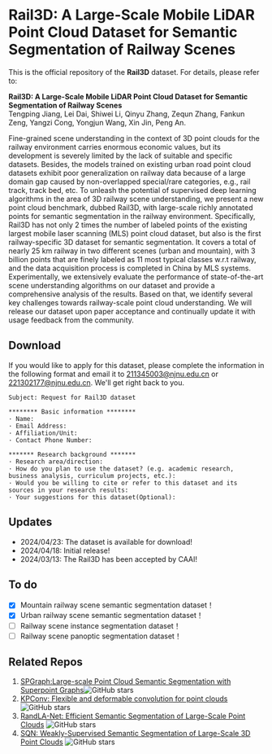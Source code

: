 # Rail3D: A Large-Scale Mobile LiDAR Point Cloud Dataset for Semantic Segmentation of Railway Scenes

This is the official repository of the **Rail3D** dataset. For details, please refer to:

**Rail3D: A Large-Scale Mobile LiDAR Point Cloud Dataset for Semantic Segmentation of Railway Scenes** <br />
Tengping Jiang, Lei Dai, Shiwei Li, Qinyu Zhang, Zequn Zhang, Fankun Zeng, Yangzi Cong, Yongjun Wang, Xin Jin, Peng An.<br />

Fine-grained scene understanding in the context of 3D point clouds for the railway environment carries enormous economic values, 
but its development is severely limited by the lack of suitable and specific datasets. 
Besides, the models trained on existing urban road point cloud datasets exhibit poor generalization on railway data because of a large domain gap caused by non-overlapped special/rare categories,
e.g., rail track, track bed, etc. To unleash the potential of supervised deep learning algorithms in the area of 3D railway scene understanding, 
we present a new point cloud benchmark, dubbed Rail3D, with large-scale richly annotated points for semantic segmentation in the railway environment. 
Specifically, Rail3D has not only 2 times the number of labeled points of the existing largest mobile laser scanning (MLS) point cloud dataset, 
but also is the first railway-specific 3D dataset for semantic segmentation. It covers a total of nearly 25 km railway in two different scenes (urban and mountain), 
with 3 billion points that are finely labeled as 11 most typical classes w.r.t railway, and the data acquisition process is completed in China by MLS systems. 
Experimentally, we extensively evaluate the performance of state-of-the-art scene understanding algorithms on our dataset and provide a comprehensive analysis of the results. 
Based on that, we identify several key challenges towards railway-scale point cloud understanding. We will release our dataset upon paper acceptance and continually update it with usage feedback from the community.

## Download
If you would like to apply for this dataset, please complete the information in the following format and email it to 211345003@njnu.edu.cn or 221302177@njnu.edu.cn. We'll get right back to you. <br />
  
	Subject: Request for Rail3D dataset 
 
    ******** Basic information ********
    · Name:
    · Email Address:
    · Affiliation/Unit:
    · Contact Phone Number:
    
    ******* Research background *******
    · Research area/direction:
    · How do you plan to use the dataset? (e.g. academic research, business analysis, curriculum projects, etc.):
    · Would you be willing to cite or refer to this dataset and its sources in your research results:
    · Your suggestions for this dataset(Optional):

## Updates
* 2024/04/23: The dataset is available for download!
* 2024/04/18: Initial release!
* 2024/03/13: The Rail3D has been accepted by CAAI!

## To do
- [x] Mountain railway scene semantic segmentation dataset！
- [x] Urban railway scene semantic segmentation dataset！
- [ ] Railway scene instance segmentation dataset！
- [ ] Railway scene panoptic segmentation dataset！

## Related Repos
1. [SPGraph:Large-scale Point Cloud Semantic Segmentation with Superpoint Graphs](https://github.com/loicland/superpoint_graph)![GitHub stars](https://img.shields.io/github/stars/loicland/superpoint_graph.svg?style=flat&label=Star)
2. [KPConv: Flexible and deformable convolution for point clouds](https://github.com/HuguesTHOMAS/KPConv)![GitHub stars](https://img.shields.io/github/stars/HuguesTHOMAS/KPConv.svg?style=flat&label=Star)
3. [RandLA-Net: Efficient Semantic Segmentation of Large-Scale Point Clouds](https://github.com/QingyongHu/RandLA-Net) ![GitHub stars](https://img.shields.io/github/stars/QingyongHu/RandLA-Net.svg?style=flat&label=Star)
4. [SQN: Weakly-Supervised Semantic Segmentation of Large-Scale 3D Point Clouds](https://github.com/QingyongHu/SQN) ![GitHub stars](https://img.shields.io/github/stars/QingyongHu/SQN.svg?style=flat&label=Star)
 
